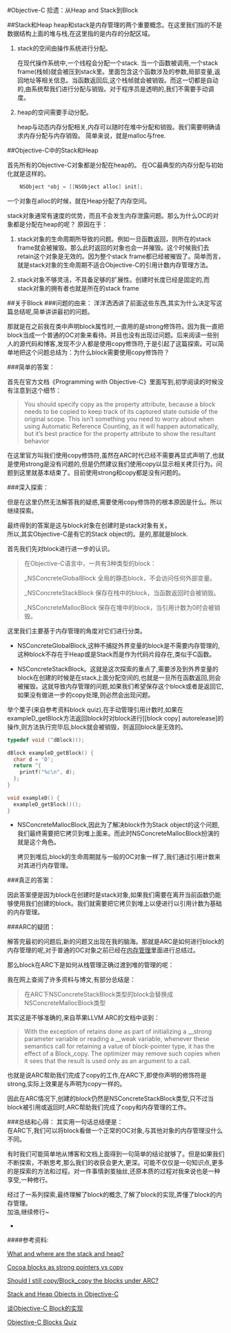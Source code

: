 #Objective-C 拾遗：从Heap and Stack到Block


##Stack和Heap
heap和stack是内存管理的两个重要概念。在这里我们指的不是数据结构上面的堆与栈,在这里指的是内存的分配区域。

1. stack的空间由操作系统进行分配。

	在现代操作系统中,一个线程会分配一个stack.
当一个函数被调用,一个stack frame(栈帧)就会被压到stack里。里面包含这个函数涉及的参数,局部变量,返回地址等相关信息。当函数返回后,这个栈帧就会被销毁。而这一切都是自动的,由系统帮我们进行分配与销毁。对于程序员是透明的,我们不需要手动调度。

2. heap的空间需要手动分配。

	heap与动态内存分配相关,内存可以随时在堆中分配和销毁。我们需要明确请求内存分配与内存销毁。
	简单来说，就是malloc与free.
	
##Objective-C中的Stack和Heap

首先所有的Objective-C对象都是分配在heap的。
在OC最典型的内存分配与初始化就是这样的。

~~~objective-c
    NSObject *obj = [[NSObject alloc] init];
~~~
一个对象在alloc的时候，就在Heap分配了内存空间。

stack对象通常有速度的优势，而且不会发生内存泄露问题。那么为什么OC的对象都是分配在heap的呢？
原因在于：

1. stack对象的生命周期所导致的问题。例如一旦函数返回，则所在的stack frame就会被摧毁。那么此时返回的对象也会一并摧毁。这个时候我们去retain这个对象是无效的。因为整个stack frame都已经被摧毁了。简单而言，就是stack对象的生命周期不适合Objective-C的引用计数内存管理方法。

2. stack对象不够灵活，不具备足够的扩展性。创建时长度已经是固定的,而stack对象的拥有者也就是所在的stack frame


##关于Block
###问题的由来：
洋洋洒洒讲了前面这些东西,其实为什么决定写这篇总结呢,简单讲讲最初的问题。  

那就是在之前我在类中声明block属性时,一直用的是strong修饰符。因为我一直把block当成一个普通的OC对象来看待。并且也没有出现过问题。后来阅读一些别人的源代码和博客,发现不少人都是使用copy修饰符,于是引起了这篇探索。可以简单地把这个问题总结为：为什么block需要使用copy修饰符？

###简单的答案：

首先在官方文档《Programming with Objective-C》里面写到,初学阅读的时候没有注意到这个细节：
> You should specify copy as the property attribute, because a block needs to be copied to keep track of its captured state outside of the original scope. This isn’t something you need to worry about when using Automatic Reference Counting, as it will happen automatically, but it’s best practice for the property attribute to show the resultant behavior

在这里官方叫我们使用copy修饰符,虽然在ARC时代已经不需要再显式声明了,也就是使用strong是没有问题的,但是仍然建议我们使用copy以显示相关拷贝行为。问题到这里就基本结束了。目前使用strong和copy都是没有问题的。

###深入探索：

但是在这里仍然无法解答我的疑惑,需要使用copy修饰符的根本原因是什么。所以继续探索。

最终得到的答案是这与block对象在创建时是stack对象有关。  
所以,其实Objective-C是有它的Stack object的。是的,那就是block.

首先我们先对block进行进一步的认识。

> 在Objective-C语言中，一共有3种类型的block：
> 
>_NSConcreteGlobalBlock 全局的静态block，不会访问任何外部变量。
>
>_NSConcreteStackBlock 保存在栈中的block，当函数返回时会被销毁。
>
>_NSConcreteMallocBlock 保存在堆中的block，当引用计数为0时会被销毁。

这里我们主要基于内存管理的角度对它们进行分类。

- NSConcreteGlobalBlock,这种不捕捉外界变量的block是不需要内存管理的,这种block不存在于Heap或是Stack而是作为代码片段存在,类似于C函数。

- NSConcreteStackBlock。这就是这次探索的重点了,需要涉及到外界变量的block在创建的时候是在stack上面分配空间的,也就是一旦所在函数返回,则会被摧毁。这就导致内存管理的问题,如果我们希望保存这个block或者是返回它,如果没有做进一步的copy处理,则必然会出现问题。

举个栗子(来自参考资料block quiz),在手动管理引用计数时,如果在exampleD_getBlock方法返回block时对block进行[[block copy] autorelease]的操作,则方法执行完毕后,block就会被销毁，则返回block是无效的。

~~~objective-c 
typedef void (^dBlock)();
 
dBlock exampleD_getBlock() {
  char d = 'D';
  return ^{
    printf("%c\n", d);
  };
}
 
void exampleD() {
  exampleD_getBlock()();
}
~~~

- NSConcreteMallocBlock,因此为了解决block作为Stack object的这个问题,我们最终需要把它拷贝到堆上面来。而此时NSConcreteMallocBlock扮演的就是这个角色。

	拷贝到堆后,block的生命周期就与一般的OC对象一样了,我们通过引用计数来对其进行内存管理。

###真正的答案：	

因此答案便是因为block在创建时是stack对象,如果我们需要在离开当前函数仍能够使用我们创建的block。我们就需要把它拷贝到堆上以便进行以引用计数为基础的内存管理。

###ARC的疑团：

解答完最初的问题后,新的问题又出现在我的脑海。那就是ARC是如何进行block的内存管理的呢,对于普通的OC对象之前已经在[内存管理](https://github.com/100mango/zen/blob/master/iOS%E5%A4%AF%E5%AE%9E%EF%BC%9A%E5%86%85%E5%AD%98%E7%AE%A1%E7%90%86.md)里面进行总结过。

那么block在ARC下是如何从栈管理正确过渡到堆的管理的呢：

我在网上查阅了许多资料与博文,有部分总结是：
> 在ARC下NSConcreteStackBlock类型的block会替换成NSConcreteMallocBlock类型

其实这是不够准确的,来自苹果LLVM ARC的文档中谈到：
> With the exception of retains done as part of initializing a __strong parameter variable or reading a __weak variable, whenever these semantics call for retaining a value of block-pointer type, it has the effect of a Block_copy. The optimizer may remove such copies when it sees that the result is used only as an argument to a call.

也就是说ARC帮助我们完成了copy的工作,在ARC下,即使你声明的修饰符是strong,实际上效果是与声明为copy一样的。

因此在ARC情况下,创建的block仍然是NSConcreteStackBlock类型,只不过当block被引用或返回时,ARC帮助我们完成了copy和内存管理的工作。

###总结和心得：
其实用一句话总结便是：  
在ARC下,我们可以将block看做一个正常的OC对象,与其他对象的内存管理没什么不同。

有时我们可能简单地从博客和文档上面得到一句简单的结论就够了。但是如果我们不断探索，不断思考,那么我们的收获会更大,更深。可能不仅仅是一句知识点,更多的是探索的方法和过程。对一件事情剥茧抽丝,还原本质的过程对我来说也是一种享受,一种修行。

经过了一系列探索,最终理解了block的概念,了解了block的实现,弄懂了block的内存管理。  
加油,继续修行~

-
####参考资料:

[What and where are the stack and heap?](http://stackoverflow.com/questions/79923/what-and-where-are-the-stack-and-heap)

[Cocoa blocks as strong pointers vs copy](http://stackoverflow.com/questions/27152580/cocoa-blocks-as-strong-pointers-vs-copy)

[Should I still copy/Block_copy the blocks under ARC?](http://stackoverflow.com/questions/23334863/should-i-still-copy-block-copy-the-blocks-under-arc)

[Stack and Heap Objects in Objective-C](https://www.mikeash.com/pyblog/friday-qa-2010-01-15-stack-and-heap-objects-in-objective-c.html)

[谈Objective-C Block的实现
](http://blog.devtang.com/blog/2013/07/28/a-look-inside-blocks/)

[Objective-C Blocks Quiz](http://blog.parse.com/2013/02/05/objective-c-blocks-quiz/)